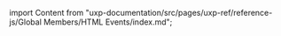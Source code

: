 
import Content from "uxp-documentation/src/pages/uxp-ref/reference-js/Global Members/HTML Events/index.md";

<Content query="product=photoshop"/>
